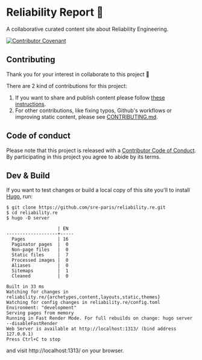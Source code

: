 # Reliability Report 📰

A collaborative curated content site about Reliability Engineering.

[![Contributor Covenant](https://img.shields.io/badge/Contributor%20Covenant-v2.0%20adopted-ff69b4.svg)](code_of_conduct.md)

## Contributing

Thank you for your interest in collaborate to this project :tada:

There are 2 kind of contributions for this project:

1. If you want to share and publish content please follow [these instructions](content/contribute.md).
2. For other contributions, like fixing typos, Github's workflows or improving static content, please see [CONTRIBUTING.md](CONTRIBUTING.md).

## Code of conduct

Please note that this project is released with a [Contributor Code of Conduct](CODE_OF_CONDUCT.md). By participating in this project you agree to abide by its terms.

## Dev & Build

If you want to test changes or build a local copy of this site you'll to install [Hugo](https://gohugo.io/getting-started/quick-start/), run:

```
$ git clone https://github.com/sre-paris/reliability.re.git
$ cd reliability.re
$ hugo -D server

                   | EN  
-------------------+-----
  Pages            | 16  
  Paginator pages  |  0  
  Non-page files   |  0  
  Static files     |  7  
  Processed images |  0  
  Aliases          |  0  
  Sitemaps         |  1  
  Cleaned          |  0  

Built in 33 ms
Watching for changes in reliability.re/{archetypes,content,layouts,static,themes}
Watching for config changes in reliability.re/config.toml
Environment: "development"
Serving pages from memory
Running in Fast Render Mode. For full rebuilds on change: hugo server --disableFastRender
Web Server is available at http://localhost:1313/ (bind address 127.0.0.1)
Press Ctrl+C to stop
```
and visit http://localhost:1313/ on your browser.
